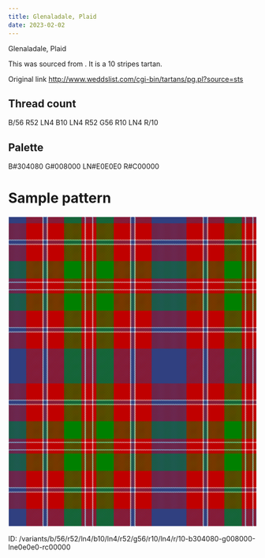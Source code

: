 ```yaml
---
title: Glenaladale, Plaid
date: 2023-02-02
---
```

Glenaladale, Plaid

This was sourced from <no value>.  It is a 10 stripes tartan.

Original link http://www.weddslist.com/cgi-bin/tartans/pg.pl?source=sts

## Thread count
B/56 R52 LN4 B10 LN4 R52 G56 R10 LN4 R/10

## Palette
B#304080 G#008000 LN#E0E0E0 R#C00000

# Sample pattern

![Tartan detail](tartan.png "B/56 R52 LN4 B10 LN4 R52 G56 R10 LN4 R/10 tartan")

ID: /variants/b/56/r52/ln4/b10/ln4/r52/g56/r10/ln4/r/10-b304080-g008000-lne0e0e0-rc00000